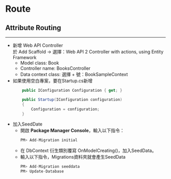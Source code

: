 # Route
## Attribute Routing  

---
* 新增 Web API Controller  
    於 Add Scaffold → 選擇：Web API 2 Controller with actions, using Entity Framework
    * Model class: Book
    * Controller name: BooksController
    * Data context class: 選擇 + 號：BookSampleContext  
* 如果使用空白專案，要在Startup.cs新增  
    ```csharp  
        public IConfiguration Configuration { get; }
    
        public Startup(IConfiguration configuration)
        {
            Configuration = configuration;
        }
* 加入SeedDate
    * 開啟 **Package Manager Console**，輸入以下指令：  
        ```csharp
        PM> Add-Migration initial
        ```
    * 在 DbContext 衍生類別覆寫 OnModelCreating()，加入SeedData。  
    * 輸入以下指令，Migrations資料夾就會產生SeedData  
        ```csharp 
        PM> Add-Migration seeddata  
        PM> Update-Database  
        ```
    
